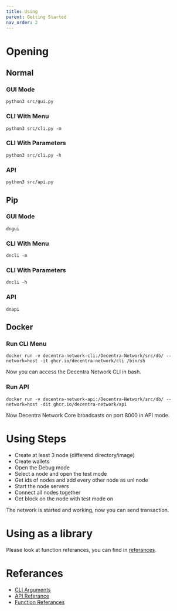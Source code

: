 ```yaml
---
title: Using
parent: Getting Started
nav_order: 2
---
```


# Opening

## Normal

### GUI Mode

`python3 src/gui.py`

### CLI With Menu

`python3 src/cli.py -m`

### CLI With Parameters

`python3 src/cli.py -h`

### API

`python3 src/api.py`

## Pip

### GUI Mode

`dngui`

### CLI With Menu

`dncli -m`

### CLI With Parameters

`dncli -h`

### API

`dnapi`

## Docker

### Run CLI Menu

`docker run -v decentra-network-cli:/Decentra-Network/src/db/ --network=host -it ghcr.io/decentra-network/cli /bin/sh`

Now you can access the Decentra Network CLI in bash.

### Run API

`docker run -v decentra-network-api:/Decentra-Network/src/db/ --network=host -dit ghcr.io/decentra-network/api`

Now Decentra Network Core broadcasts on port 8000 in API mode.

# Using Steps

- Create at least 3 node (differend directory/image)
- Create wallets
- Open the Debug mode
- Select a node and open the test mode
- Get ids of nodes and add every other node as unl node
- Start the node servers
- Connect all nodes together
- Get block on the node with test mode on

The network is started and working, now you can send transaction.

# Using as a library

Please look at function referances, you can find in [referances](https://decentra-network.github.io/Decentra-Network/getting-started/using.html#referances).

# Referances

- [CLI Arguments](https://decentra-network.github.io/Decentra-Network/systems/cli.html)
- [API Referance](https://decentra-network.github.io/Decentra-Network/systems/api.html)
- [Function Referances](https://decentra-network.github.io/Decentra-Network/systems/functions.html)
